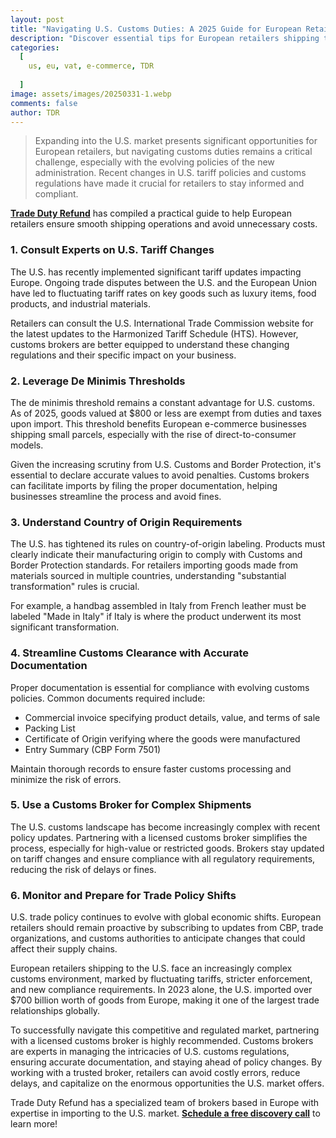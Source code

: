 ```yaml
---
layout: post
title: "Navigating U.S. Customs Duties: A 2025 Guide for European Retailers"
description: "Discover essential tips for European retailers shipping to the U.S., including customs duty drawback, de minimis thresholds, and expert advice for cross-border trade."
categories:
  [
    us, eu, vat, e-commerce, TDR
    
  ]
image: assets/images/20250331-1.webp
comments: false
author: TDR
---
```


> Expanding into the U.S. market presents significant opportunities for European retailers, but navigating customs duties remains a critical challenge, especially with the evolving policies of the new administration. Recent changes in U.S. tariff policies and customs regulations have made it crucial for retailers to stay informed and compliant.

[**Trade Duty Refund**](https://tradedutyrefund.com?utm_source=Blog&utm_medium=Link&utm_campaign=20250331Article) has compiled a practical guide to help European retailers ensure smooth shipping operations and avoid unnecessary costs.

### 1. Consult Experts on U.S. Tariff Changes

The U.S. has recently implemented significant tariff updates impacting Europe. Ongoing trade disputes between the U.S. and the European Union have led to fluctuating tariff rates on key goods such as luxury items, food products, and industrial materials.

Retailers can consult the U.S. International Trade Commission website for the latest updates to the Harmonized Tariff Schedule (HTS). However, customs brokers are better equipped to understand these changing regulations and their specific impact on your business.

### 2. Leverage De Minimis Thresholds

The de minimis threshold remains a constant advantage for U.S. customs. As of 2025, goods valued at $800 or less are exempt from duties and taxes upon import. This threshold benefits European e-commerce businesses shipping small parcels, especially with the rise of direct-to-consumer models.

Given the increasing scrutiny from U.S. Customs and Border Protection, it's essential to declare accurate values to avoid penalties. Customs brokers can facilitate imports by filing the proper documentation, helping businesses streamline the process and avoid fines.

### 3. Understand Country of Origin Requirements

The U.S. has tightened its rules on country-of-origin labeling. Products must clearly indicate their manufacturing origin to comply with Customs and Border Protection standards. For retailers importing goods made from materials sourced in multiple countries, understanding "substantial transformation" rules is crucial.

For example, a handbag assembled in Italy from French leather must be labeled "Made in Italy" if Italy is where the product underwent its most significant transformation.

### 4. Streamline Customs Clearance with Accurate Documentation

Proper documentation is essential for compliance with evolving customs policies. Common documents required include:

- Commercial invoice specifying product details, value, and terms of sale
- Packing List
- Certificate of Origin verifying where the goods were manufactured
- Entry Summary (CBP Form 7501)

Maintain thorough records to ensure faster customs processing and minimize the risk of errors.

### 5. Use a Customs Broker for Complex Shipments

The U.S. customs landscape has become increasingly complex with recent policy updates. Partnering with a licensed customs broker simplifies the process, especially for high-value or restricted goods. Brokers stay updated on tariff changes and ensure compliance with all regulatory requirements, reducing the risk of delays or fines.

### 6. Monitor and Prepare for Trade Policy Shifts

U.S. trade policy continues to evolve with global economic shifts. European retailers should remain proactive by subscribing to updates from CBP, trade organizations, and customs authorities to anticipate changes that could affect their supply chains.

European retailers shipping to the U.S. face an increasingly complex customs environment, marked by fluctuating tariffs, stricter enforcement, and new compliance requirements. In 2023 alone, the U.S. imported over $700 billion worth of goods from Europe, making it one of the largest trade relationships globally.

To successfully navigate this competitive and regulated market, partnering with a licensed customs broker is highly recommended. Customs brokers are experts in managing the intricacies of U.S. customs regulations, ensuring accurate documentation, and staying ahead of policy changes. By working with a trusted broker, retailers can avoid costly errors, reduce delays, and capitalize on the enormous opportunities the U.S. market offers.

Trade Duty Refund has a specialized team of brokers based in Europe with expertise in importing to the U.S. market. [**Schedule a free discovery call**](https://tradedutyrefund.com/make-an-appointment.html?utm_source=Blog&utm_medium=Link&utm_campaign=20250331Article) to learn more!
